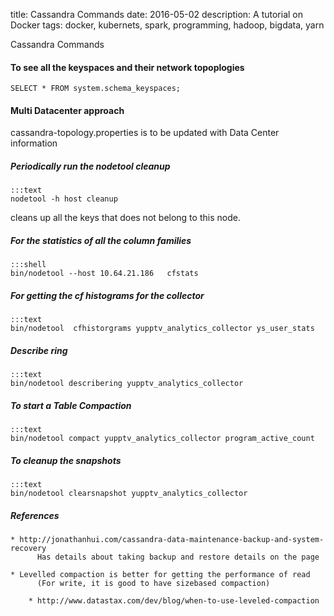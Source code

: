 title: Cassandra Commands
date: 2016-05-02
description: A tutorial on Docker
tags: docker, kubernets, spark, programming, hadoop, bigdata, yarn

Cassandra Commands

#### To see all the keyspaces and their network topoplogies
    SELECT * FROM system.schema_keyspaces;
    
#### Multi Datacenter approach
   cassandra-topology.properties   is to be updated with Data Center information
   
   
##### Periodically run the nodetool cleanup
	
	:::text
	nodetool -h host cleanup

   cleans up all the keys that does not belong to this node.
   
##### For the statistics of all the column families

	:::shell
   	bin/nodetool --host 10.64.21.186   cfstats
   
##### For getting the cf histograms for the collector

	:::text
	bin/nodetool  cfhistorgrams yupptv_analytics_collector ys_user_stats


##### Describe ring

	:::text
   	bin/nodetool describering yupptv_analytics_collector

##### To start a Table Compaction

	:::text
   	bin/nodetool compact yupptv_analytics_collector program_active_count

##### To cleanup the snapshots

	:::text
	bin/nodetool clearsnapshot yupptv_analytics_collector


##### References
	
	* http://jonathanhui.com/cassandra-data-maintenance-backup-and-system-recovery
          Has details about taking backup and restore details on the page
   
	* Levelled compaction is better for getting the performance of read
          (For write, it is good to have sizebased compaction)

        * http://www.datastax.com/dev/blog/when-to-use-leveled-compaction
   

